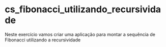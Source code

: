 # cs_fibonacci_utilizando_recursividade
Neste exercício vamos criar uma aplicação para montar a sequência de Fibonacci utilizando a recursividade
